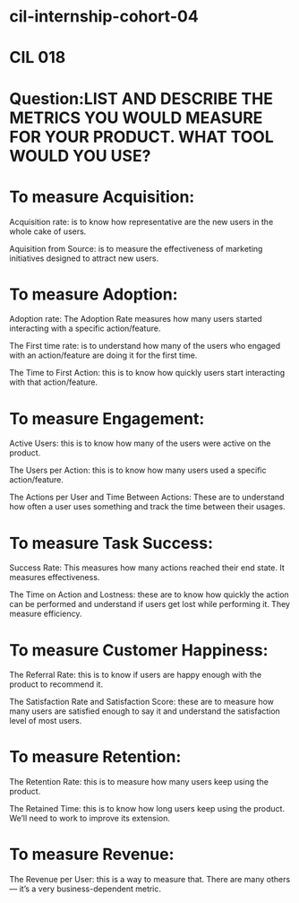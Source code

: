 # cil-internship-cohort-04
# CIL 018

# Question:LIST AND DESCRIBE THE METRICS YOU WOULD MEASURE FOR YOUR PRODUCT. WHAT TOOL WOULD YOU USE?

# To measure Acquisition:

Acquisition rate: is to know how representative are the new users in the whole cake of users.

Aquisition from Source: is to measure the effectiveness of marketing initiatives designed to attract new users.

# To measure Adoption: 

Adoption rate: The Adoption Rate measures how many users started interacting with a specific action/feature.

The First time rate: is to understand how many of the users who engaged with an action/feature are doing it for the first time.

The Time to First Action: this is to know how quickly users start interacting with that action/feature.

# To measure Engagement: 

Active Users: this is to know how many of the users were active on the product.

The Users per Action: this is to know how many users used a specific action/feature.

The Actions per User and Time Between Actions: These are to understand how often a user uses something and track the time between their usages.

# To measure Task Success:

Success Rate: This measures how many actions reached their end state. It measures effectiveness.

The Time on Action and Lostness: these are to know how quickly the action can be performed and understand if users get lost while performing it. They measure efficiency.

# To measure Customer Happiness:

The Referral Rate: this is to know if users are happy enough with the product to recommend it.

The Satisfaction Rate and Satisfaction Score: these are to measure how many users are satisfied enough to say it and understand the satisfaction level of most users.

# To measure Retention:

The Retention Rate: this is to measure how many users keep using the product.

The Retained Time: this is to know how long users keep using the product. We’ll need to work to improve its extension.

# To measure Revenue:

The Revenue per User: this is a way to measure that. There are many others — it’s a very business-dependent metric.
